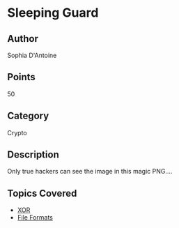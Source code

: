 # Sleeping Guard  
## Author
Sophia D'Antoine
## Points
50 
## Category
Crypto
## Description
Only true hackers can see the image in this magic PNG.... 
## Topics Covered

- [XOR](/cryptography/what-is-xor/)
- [File Formats](/forensics/what-are-file-formats/)
